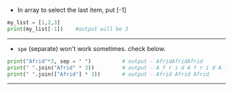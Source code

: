 - In array to select the last item, put [-1]
```Python
my_list = [1,2,3]
print(my_list[-1])    #output will be 3
```
---
- `spe` (separate) won't work sometimes. check below.
```Python
print("Afrid"*3, sep = " ")          # output - AfridAfridAfrid
print(" ".join("Afrid" * 3))         # output - A f r i d A f r i d A f r i d
print(" ".join(["Afrid"] * 3))       # output - Afrid Afrid Afrid
```
---

